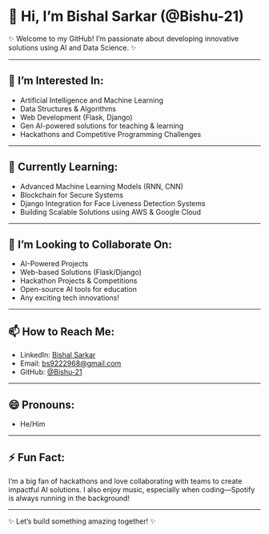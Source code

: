 # 👋 Hi, I’m Bishal Sarkar (@Bishu-21)

✨ Welcome to my GitHub! I’m passionate about developing innovative solutions using AI and Data Science. ✨

---

## 👀 I’m Interested In:
- Artificial Intelligence and Machine Learning
- Data Structures & Algorithms
- Web Development (Flask, Django)
- Gen AI-powered solutions for teaching & learning
- Hackathons and Competitive Programming Challenges

---

## 🌱 Currently Learning:
- Advanced Machine Learning Models (RNN, CNN)
- Blockchain for Secure Systems
- Django Integration for Face Liveness Detection Systems
- Building Scalable Solutions using AWS & Google Cloud

---

## 💞️ I’m Looking to Collaborate On:
- AI-Powered Projects
- Web-based Solutions (Flask/Django)
- Hackathon Projects & Competitions
- Open-source AI tools for education
- Any exciting tech innovations!

---

## 📫 How to Reach Me:
- LinkedIn: [Bishal Sarkar](https://www.linkedin.com/in/bishal-sarkar-103ba6265/)
- Email: bs9222968@gmail.com
- GitHub: [@Bishu-21](https://github.com/Bishu-21)

---

## 😄 Pronouns:
- He/Him

---

## ⚡ Fun Fact:
I’m a big fan of hackathons and love collaborating with teams to create impactful AI solutions. I also enjoy music, especially when coding—Spotify is always running in the background!

---

✨ Let’s build something amazing together! ✨
